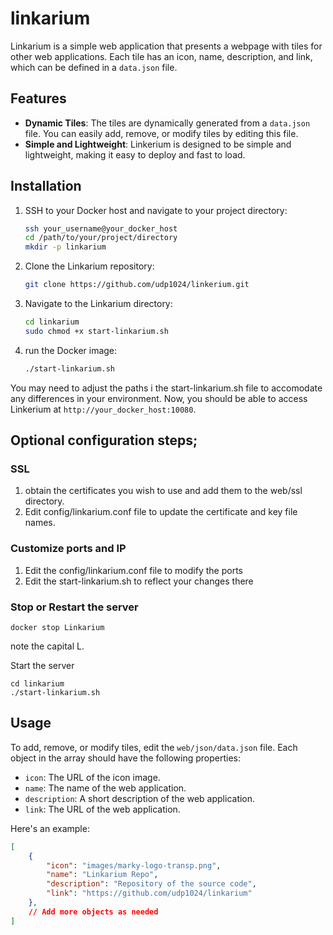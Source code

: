 # linkarium

Linkarium is a simple web application that presents a webpage with tiles for other web applications. Each tile has an icon, name, description, and link, which can be defined in a `data.json` file.

## Features

- **Dynamic Tiles**: The tiles are dynamically generated from a `data.json` file. You can easily add, remove, or modify tiles by editing this file.
- **Simple and Lightweight**: Linkerium is designed to be simple and lightweight, making it easy to deploy and fast to load.

## Installation

1. SSH to your Docker host and navigate to your project directory:

    ```bash
    ssh your_username@your_docker_host
    cd /path/to/your/project/directory
    mkdir -p linkarium
    ```

2. Clone the Linkarium repository:

    ```bash
    git clone https://github.com/udp1024/linkerium.git
    ```

3. Navigate to the Linkarium directory:

    ```bash
    cd linkarium
    sudo chmod +x start-linkarium.sh
    ```

4. run the Docker image:

    ```bash
    ./start-linkarium.sh
    ```
You may need to adjust the paths i the start-linkarium.sh file to accomodate any differences in your environment.
Now, you should be able to access Linkerium at `http://your_docker_host:10080`.

## Optional configuration steps;
### SSL
1. obtain the certificates you wish to use and add them to the web/ssl directory.
2. Edit config/linkarium.conf file to update the certificate and key file names.

### Customize ports and IP
1. Edit the config/linkarium.conf file to modify the ports
2. Edit the start-linkarium.sh to reflect your changes there

### Stop or Restart the server
```
docker stop Linkarium
```
note the capital L.

Start the server
```
cd linkarium
./start-linkarium.sh
```

## Usage

To add, remove, or modify tiles, edit the `web/json/data.json` file. Each object in the array should have the following properties:

- `icon`: The URL of the icon image.
- `name`: The name of the web application.
- `description`: A short description of the web application.
- `link`: The URL of the web application.

Here's an example:

```json
[
    {
        "icon": "images/marky-logo-transp.png",
        "name": "Linkarium Repo",
        "description": "Repository of the source code",
        "link": "https://github.com/udp1024/linkarium"
    },
    // Add more objects as needed
]

